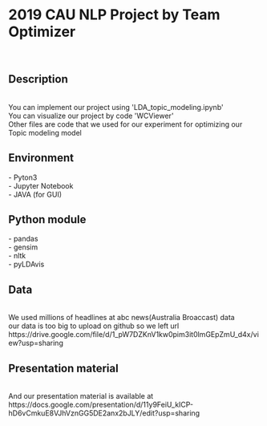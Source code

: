 <h1>2019 CAU NLP Project by Team Optimizer</h1><br>
<h2>Description</h2> <br>
You can implement our project using 'LDA_topic_modeling.ipynb' <br>
You can visualize our project by code 'WCViewer' <br>
Other files are code that we used for our experiment for optimizing our Topic modeling model <br>

<h2>Environment</h2>
  - Pyton3 <br>
  - Jupyter Notebook <br>
  - JAVA (for GUI) <br>
  
<h2>Python module</h2> 
  - pandas <br>
  - gensim <br>
  - nltk <br>
  - pyLDAvis<br>

<h2>Data</h2> <br>
We used millions of headlines at abc news(Australia Broaccast) data<br>
our data is too big to upload on github so we left url <br>
https://drive.google.com/file/d/1_pW7DZKnV1kw0pim3it0lmGEpZmU_d4x/view?usp=sharing <br>


<h2>Presentation material</h2> <br>
And our presentation material is available at<br>
https://docs.google.com/presentation/d/11y9FeiU_kICP-hD6vCmkuE8VJhVznGG5DE2anx2bJLY/edit?usp=sharing
